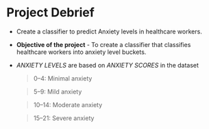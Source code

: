 # Project Debrief
* Create a classifier to predict Anxiety levels in healthcare workers.
* **Objective of the project** - To create a classifier that classifies healthcare workers into anxiety level buckets.
* *ANXIETY LEVELS* are based on *ANXIETY SCORES* in the dataset
    > 0–4: Minimal anxiety
    
    > 5–9: Mild anxiety
    
    > 10–14: Moderate anxiety
    
    > 15–21: Severe anxiety
